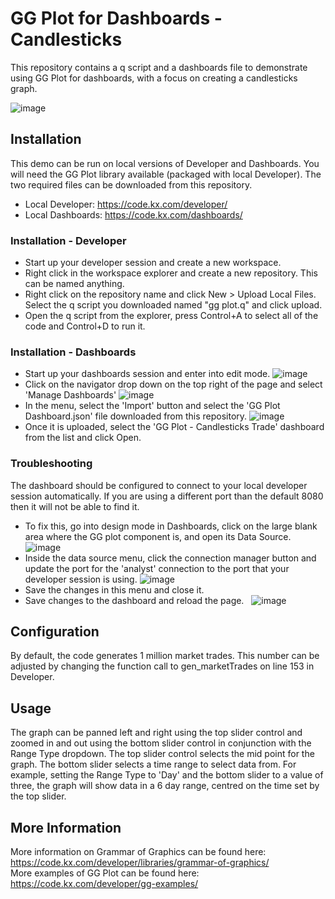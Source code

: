 # GG Plot for Dashboards - Candlesticks
This repository contains a q script and a dashboards file to demonstrate using GG Plot for dashboards, with a focus on creating a candlesticks graph.

 ![image](https://user-images.githubusercontent.com/90591113/133034719-69a426f5-4042-4ec0-8212-3a553a7767b8.png)

## Installation
This demo can be run on local versions of Developer and Dashboards. You will need the GG Plot library available (packaged with local Developer). The two required files can be downloaded from this repository.
* Local Developer: https://code.kx.com/developer/
* Local Dashboards: https://code.kx.com/dashboards/
### Installation - Developer
* Start up your developer session and create a new workspace. 
* Right click in the workspace explorer and create a new repository. This can be named anything.
* Right click on the repository name and click New > Upload Local Files. Select the q script you downloaded named "gg plot.q" and click upload.
* Open the q script from the explorer, press Control+A to select all of the code and Control+D to run it.
### Installation - Dashboards
* Start up your dashboards session and enter into edit mode. 
![image](https://user-images.githubusercontent.com/90591113/133036511-b02b0040-2cf5-44e5-9dd7-b6c01b443e27.png)
* Click on the navigator drop down on the top right of the page and select 'Manage Dashboards'
![image](https://user-images.githubusercontent.com/90591113/133036693-9d5c6b57-7364-4075-bff9-3fbb13c633c9.png)
* In the menu, select the 'Import' button and select the 'GG Plot Dashboard.json' file downloaded from this repository.
![image](https://user-images.githubusercontent.com/90591113/133037068-20b54917-e4f2-4766-8755-7cd32c5b282b.png)
* Once it is uploaded, select the 'GG Plot - Candlesticks Trade' dashboard from the list and click Open.
### Troubleshooting
The dashboard should be configured to connect to your local developer session automatically. If you are using a different port than the default 8080 then it will not be able to find it.
* To fix this, go into design mode in Dashboards, click on the large blank area where the GG plot component is, and open its Data Source.
![image](https://user-images.githubusercontent.com/90591113/133037597-5cd7fc37-d58e-4fcf-9cbc-bda4f0833fea.png)
* Inside the data source menu, click the connection manager button and update the port for the 'analyst' connection to the port that your developer session is using.
![image](https://user-images.githubusercontent.com/90591113/133038016-816dfed5-2043-401f-9526-25deefe966db.png)
* Save the changes in this menu and close it.
* Save changes to the dashboard and reload the page. &nbsp;
![image](https://user-images.githubusercontent.com/90591113/133038289-cc1a1599-ad03-4151-86f2-91084e9f1591.png)
## Configuration
By default, the code generates 1 million market trades. This number can be adjusted by changing the function call to gen_marketTrades on line 153 in Developer.
## Usage
The graph can be panned left and right using the top slider control and zoomed in and out using the bottom slider control in conjunction with the Range Type dropdown.
The top slider control selects the mid point for the graph. The bottom slider selects a time range to select data from. For example, setting the Range Type to 'Day' and the bottom slider to a value of three, the graph will show data in a 6 day range, centred on the time set by the top slider.
## More Information
More information on Grammar of Graphics can be found here: https://code.kx.com/developer/libraries/grammar-of-graphics/                
More examples of GG Plot can be found here: https://code.kx.com/developer/gg-examples/
